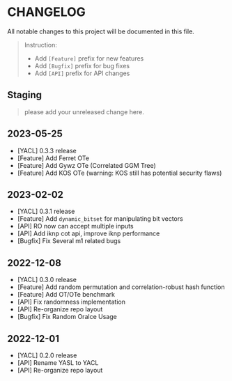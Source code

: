 # CHANGELOG

All notable changes to this project will be documented in this file.

> Instruction:
>
> - Add `[Feature]` prefix for new features
> - Add `[Bugfix]` prefix for bug fixes
> - Add `[API]` prefix for API changes

## Staging
> please add your unreleased change here.

## 2023-05-25
- [YACL] 0.3.3 release
- [Feature] Add Ferret OTe
- [Feature] Add Gywz OTe (Correlated GGM Tree)
- [Feature] Add KOS OTe (warning: KOS still has potential security flaws)

## 2023-02-02
- [YACL] 0.3.1 release
- [Feature] Add `dynamic_bitset` for manipulating bit vectors
- [API] RO now can accept multiple inputs
- [API] Add iknp cot api, improve iknp performance
- [Bugfix] Fix Several m1 related bugs

## 2022-12-08
- [YACL] 0.3.0 release
- [Feature] Add random permutation and correlation-robust hash function
- [Feature] Add OT/OTe benchmark
- [API] Fix randomness implementation
- [API] Re-organize repo layout
- [Bugfix] Fix Random Oralce Usage

## 2022-12-01
- [YACL] 0.2.0 release
- [API] Rename YASL to YACL
- [API] Re-organize repo layout
